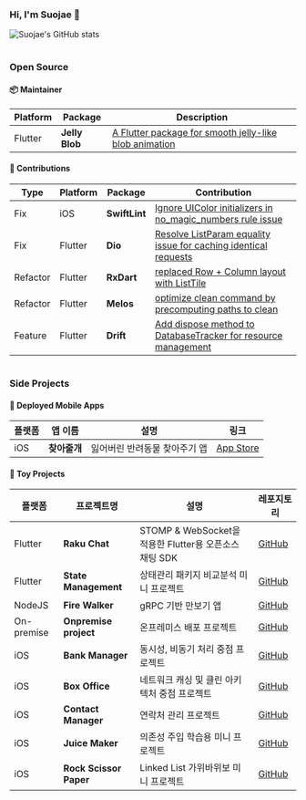 ### Hi, I'm Suojae 👋

![Suojae's GitHub stats](https://github-readme-stats.vercel.app/api?username=suojae&show_icons=true&bg_color=00000000&hide=stars,contribs)

#

### Open Source


#### 📦 Maintainer  

| Platform | Package       | Description |
|----------|--------------|-------------|
| Flutter  | **Jelly Blob** | [A Flutter package for smooth jelly-like blob animation](https://pub.dev/packages/jelly_blob) |

#### 🌟 Contributions


| Type | Platform | Package | Contribution |
|------|----------|---------|-------------|
| Fix | iOS | **SwiftLint** | [Ignore UIColor initializers in no_magic_numbers rule issue](https://github.com/realm/SwiftLint/pull/6035) |
| Fix | Flutter | **Dio** | [Resolve ListParam equality issue for caching identical requests](https://github.com/cfug/dio/pull/2366) |
| Refactor | Flutter | **RxDart** | [replaced Row + Column layout with ListTile](https://github.com/ReactiveX/rxdart/pull/789) |
| Refactor | Flutter | **Melos** | [optimize clean command by precomputing paths to clean](https://github.com/invertase/melos/pull/855) |
| Feature | Flutter | **Drift** | [Add dispose method to DatabaseTracker for resource management](https://github.com/simolus3/drift/pull/3420) |

#


### Side Projects

#### 📱 Deployed Mobile Apps


| 플랫폼 | 앱 이름      | 설명 | 링크 |
|--------|--------------|-------------|-----------|
| iOS | **찾아줄개** | 잃어버린 반려동물 찾아주기 앱  | [App Store](https://apps.apple.com/id/app/%EC%B0%BE%EC%95%84%EC%A4%84%EA%B0%9C/id6471409178) |

#### 🎨 Toy Projects  

| 플랫폼 | 프로젝트명        | 설명 | 레포지토리 |
|--------|---------------|-------------|------------|
| Flutter | **Raku Chat** | STOMP & WebSocket을 적용한 Flutter용 오픈소스 채팅 SDK  | [GitHub](https://github.com/suojae/raku-frontend) |
| Flutter | **State Management** | 상태관리 패키지 비교분석 미니 프로젝트  | [GitHub](https://github.com/suojae/state-management) |
| NodeJS | **Fire Walker** | gRPC 기반 만보기 앱  | [GitHub](https://github.com/suojae/fire-walker-backend) |
| On-premise | **Onpremise project** | 온프레미스 배포 프로젝트  | [GitHub](https://github.com/suojae/onpremise-project) |
| iOS | **Bank Manager** | 동시성, 비동기 처리 중점 프로젝트 | [GitHub](https://github.com/suojae/ios-bank-manager) |
| iOS | **Box Office** | 네트워크 캐싱 및 클린 아키텍처 중점 프로젝트 | [GitHub](https://github.com/suojae/ios-box-office) |
| iOS | **Contact Manager** | 연락처 관리 프로젝트| [GitHub](https://github.com/suojae/ios-contact-manager-ui) |
| iOS | **Juice Maker** | 의존성 주입 학습용 미니 프로젝트 | [GitHub](https://github.com/suojae/ios-juice-maker) |
| iOS | **Rock Scissor Paper** | Linked List 가위바위보 미니 프로젝트 | [GitHub](https://github.com/suojae/ios-rock-scissor-paper) |
